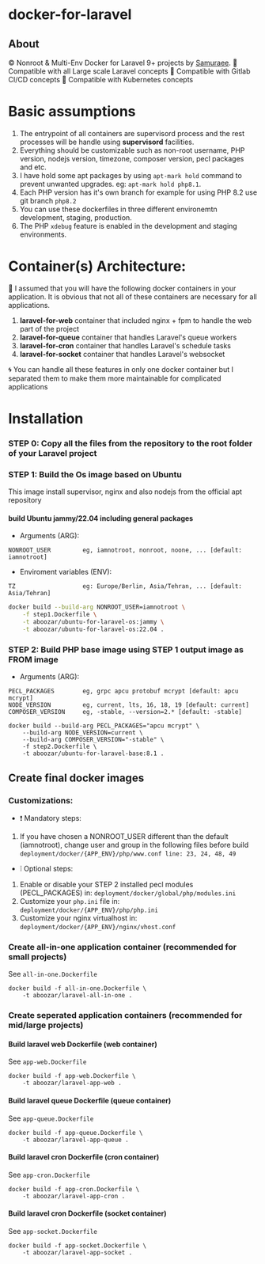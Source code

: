 # docker-for-laravel

## About

:copyright: Nonroot & Multi-Env Docker for Laravel 9+ projects by [Samuraee](https://github.com/samuraee).
:dragon_face:  Compatible with all Large scale Laravel concepts
:dragon_face:  Compatible with Gitlab CI/CD concepts
:dragon_face:  Compatible with Kubernetes concepts

# Basic assumptions
1. The entrypoint of all containers are supervisord process and the rest processes will be handle using **supervisord** facilities.
2. Everything should be customizable such as non-root username, PHP version, nodejs version, timezone, composer version, pecl packages and etc.
3. I have hold some apt packages by using `apt-mark hold` command to prevent unwanted upgrades. eg: `apt-mark hold php8.1`.
4. Each PHP version has it's own branch for example for using PHP 8.2 use git branch `php8.2`
5. You can use these dockerfiles in three different environemtn development, staging, production.
6. The PHP `xdebug` feature is enabled in the development and staging environments.

# Container(s) Architecture:
:tophat: I assumed that you will have the following docker containers in your application. It is obvious that not all of these containers are necessary for all applications.
1. **laravel-for-web** container that included nginx + fpm to handle the web part of the project
2. **laravel-for-queue** container that handles Laravel's queue workers
3. **laravel-for-cron** container that handles Laravel's schedule tasks
4. **laravel-for-socket** container that handles Laravel's websocket

:cyclone: You can handle all these features in only one docker container but I separated them to make them more maintainable for complicated applications

# Installation

### STEP 0: Copy all the files from the repository to the root folder of your Laravel project

### STEP 1: Build the Os image based on Ubuntu
This image install supervisor, nginx and also nodejs from the official apt repository

#### build Ubuntu jammy/22.04 including general packages  
- Arguments (ARG):
```
NONROOT_USER         eg, iamnotroot, nonroot, noone, ... [default: iamnotroot]
```
- Enviroment variables (ENV):
```
TZ                   eg: Europe/Berlin, Asia/Tehran, ... [default: Asia/Tehran]
```

```bash
docker build --build-arg NONROOT_USER=iamnotroot \
    -f step1.Dockerfile \
    -t aboozar/ubuntu-for-laravel-os:jammy \
    -t aboozar/ubuntu-for-laravel-os:22.04 .
```

### STEP 2: Build PHP base image using STEP 1 output image as FROM image

- Arguments (ARG):
```
PECL_PACKAGES        eg, grpc apcu protobuf mcrypt [default: apcu mcrypt]
NODE_VERSION         eg, current, lts, 16, 18, 19 [default: current]
COMPOSER_VERSION     eg, -stable, --version=2.* [default: -stable]
```

```
docker build --build-arg PECL_PACKAGES="apcu mcrypt" \
    --build-arg NODE_VERSION=current \
    --build-arg COMPOSER_VERSION="-stable" \
    -f step2.Dockerfile \
    -t aboozar/ubuntu-for-laravel-base:8.1 .
```

## Create final docker images

### Customizations:

-  :exclamation: Mandatory steps:
1. If you have chosen a NONROOT_USER different than the default (iamnotroot), change user and group in the following files before build
`
deployment/docker/{APP_ENV}/php/www.conf line: 23, 24, 48, 49
`
- :grey_exclamation: Optional steps:
1. Enable or disable your STEP 2 installed pecl modules (PECL_PACKAGES) in:
`
deployment/docker/global/php/modules.ini
`
2. Customize your `php.ini` file in: 
`deployment/docker/{APP_ENV}/php/php.ini`
2. Customize your nginx virtualhost in:
`
deployment/docker/{APP_ENV}/nginx/vhost.conf
`

### Create all-in-one application container (recommended for small projects)
See `all-in-one.Dockerfile`
```
docker build -f all-in-one.Dockerfile \
    -t aboozar/laravel-all-in-one .
```

### Create seperated application containers (recommended for mid/large projects)

#### Build laravel web Dockerfile (web container)

See `app-web.Dockerfile`
```
docker build -f app-web.Dockerfile \
    -t aboozar/laravel-app-web .
```

#### Build laravel queue Dockerfile (queue container)

See `app-queue.Dockerfile`
```
docker build -f app-queue.Dockerfile \
    -t aboozar/laravel-app-queue .
```

#### Build laravel cron Dockerfile (cron container)

See `app-cron.Dockerfile`
```
docker build -f app-cron.Dockerfile \
    -t aboozar/laravel-app-cron .
```

#### Build laravel cron Dockerfile (socket container)

See `app-socket.Dockerfile`
```
docker build -f app-socket.Dockerfile \
    -t aboozar/laravel-app-socket .
```